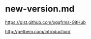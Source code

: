 # new-version.md

https://gist.github.com/xgqfrms-GitHub

http://getbem.com/introduction/
















